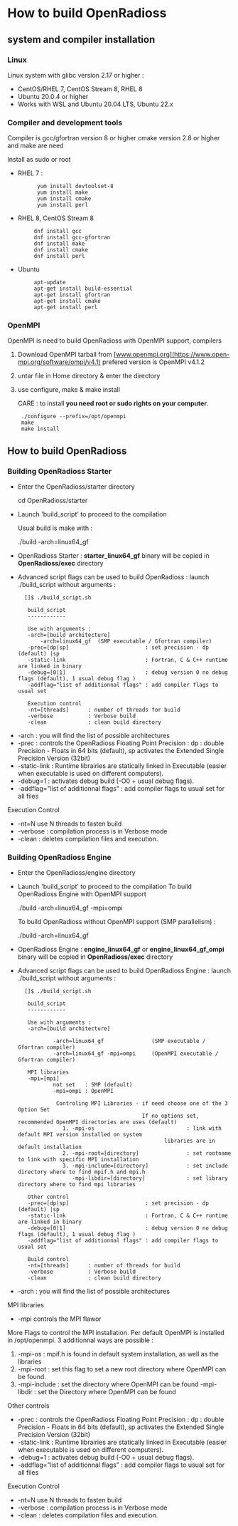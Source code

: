 # How to build OpenRadioss 

## system and compiler installation

### Linux
Linux system with glibc version 2.17 or higher : 
* CentOS/RHEL 7, CentOS Stream 8, RHEL 8
* Ubuntu 20.0.4 or higher
* Works with WSL and Ubuntu 20.04 LTS, Ubuntu 22.x

### Compiler and development tools

Compiler is gcc/gfortran version 8 or higher
cmake version 2.8 or higher and make are need

Install as sudo or root

* RHEL 7 :

            yum install devtoolset-8
            yum install make
            yum install cmake
            yum install perl

* RHEL 8, CentOS Stream 8


           dnf install gcc
           dnf install gcc-gfortran
           dnf install make
           dnf install cmake
           dnf install perl

* Ubuntu

           apt-update
           apt-get install build-essential
           apt-get install gfortran
           apt-get install cmake
           apt-get install perl

### OpenMPI

OpenMPI is need to build OpenRadioss with OpenMPI support, compilers 

1. Download OpenMPI tarball from  [www.openmpi.org](https://www.open-mpi.org/software/ompi/v4.1)
   prefered version is OpenMPI v4.1.2

2. untar file in Home directory & enter the directory

3. use configure, make & make install

   CARE : to install **you need root or sudo rights on your computer**.

        ./configure --prefix=/opt/openmpi
        make
        make install


## How to build OpenRadioss

### Building OpenRadioss Starter

* Enter the OpenRadioss/starter directory

    cd OpenRadioss/starter

* Launch 'build_script' to proceed to the compilation

  Usual build is make with :


  ./build -arch=linux64_gf 


* OpenRadioss Starter : **starter_linux64_gf** binary will be copied in **OpenRadioss/exec** directory


* Advanced script flags can be used to build OpenRadioss  : launch ./build_script without arguments :

        []$ ./build_script.sh

         build_script
         ------------
 
         Use with arguments : 
         -arch=[build architecture]
             -arch=linux64_gf  (SMP executable / Gfortran compiler)
         -prec=[dp|sp]                        : set precision - dp (default) |sp 
         -static-link                         : Fortran, C & C++ runtime are linked in binary
         -debug=[0|1]                         : debug version 0 no debug flags (default), 1 usual debug flag )
         -addflag="list of additionnal flags" : add compiler flags to usual set
 
         Execution control 
         -nt=[threads]      : number of threads for build 
         -verbose           : Verbose build
         -clean             : clean build directory
 

- -arch : you will find the list of possible architectures
- -prec : controls the OpenRadioss Floating Point Precision : dp : double Precision - Floats in 64 bits (default),  sp activates the Extended Single Precision Version (32bit)
- -static-link : Runtime librairies are statically linked in Executable (easier when executable is used on different computers).
- -debug=1 : activates debug build (-O0 + usual debug flags).
- -addflag="list of additionnal flags" : add compiler flags to usual set for all files 

Execution Control

- -nt=N use N threads to fasten build
- -verbose : compilation process is in Verbose mode
- -clean : deletes compilation files and execution.


### Building OpenRadioss Engine
 
* Enter the OpenRadioss/engine directory

* Launch 'build_script' to proceed to the compilation
  To build OpenRadioss Engine with OpenMPI support

  ./build -arch=linux64_gf -mpi=ompi
  

  To build OpenRadioss without OpenMPI support (SMP parallelism) :

  ./build -arch=linux64_gf 


* OpenRadioss Engine : **engine_linux64_gf** or **engine_linux64_gf_ompi** binary will be copied in **OpenRadioss/exec** directory


* Advanced script flags can be used to build OpenRadioss Engine : launch ./build_script without arguments :


        []$ ./build_script.sh 
         
         build_script
         ------------
 
         Use with arguments : 
         -arch=[build architecture]

                 -arch=linux64_gf               (SMP executable / Gfortran compiler)
                 -arch=linux64_gf -mpi=ompi     (OpenMPI executable / Gfortran compiler)
 
         MPI libraries
         -mpi=[mpi]
                 not set   : SMP (default)
                 -mpi=ompi : OpenMPI
 
                  Controling MPI Libraries - if need choose one of the 3 Option Set
                                             If no options set, recommended OpenMPI directories are uses (default)
                    1. -mpi-os                             : link with default MPI version installed on system
                                                    libraries are in default installation 
                    2. -mpi-root=[directory]               : set rootname to link with specific MPI installation
                    3. -mpi-include=[directory]            : set include directory where to find mpif.h and mpi.h
                       -mpi-libdir=[directory]             : set library directory where to find mpi libraries
 
         Other control
         -prec=[dp|sp]                        : set precision - dp (default) |sp 
         -static-link                         : Fortran, C & C++ runtime are linked in binary
         -debug=[0|1]                         : debug version 0 no debug flags (default), 1 usual debug flag )
         -addflag="list of additionnal flags" : add compiler flags to usual set
 
         Build control 
         -nt=[threads]      : number of threads for build 
         -verbose           : Verbose build
         -clean             : clean build directory


- -arch : you will find the list of possible architectures

MPI libraries

- -mpi controls the MPI flawor 

More Flags to control the MPI installation. Per default OpenMPI is installed in /opt/openmpi. 
3 additionnal ways are possible : 
 1. -mpi-os : mpif.h is found in default system installation, as well as the libraries
 2. -mpi-root : set this flag to set a new root directory where OpenMPI can be found.
 3. -mpi-include : set the directory where OpenMPI can be found
    -mpi-libdir : set the Directory where OpenMPI can be found

Other controls

- -prec : controls the OpenRadioss Floating Point Precision : dp : double Precision - Floats in 64 bits (default),  sp activates the Extended Single Precision Version (32bit)
- -static-link : Runtime librairies are statically linked in Executable (easier when executable is used on different computers).
- -debug=1 : activates debug build (-O0 + usual debug flags).
- -addflag="list of additionnal flags" : add compiler flags to usual set for all files 

Execution Control

- -nt=N use N threads to fasten build
- -verbose : compilation process is in Verbose mode
- -clean : deletes compilation files and execution.


